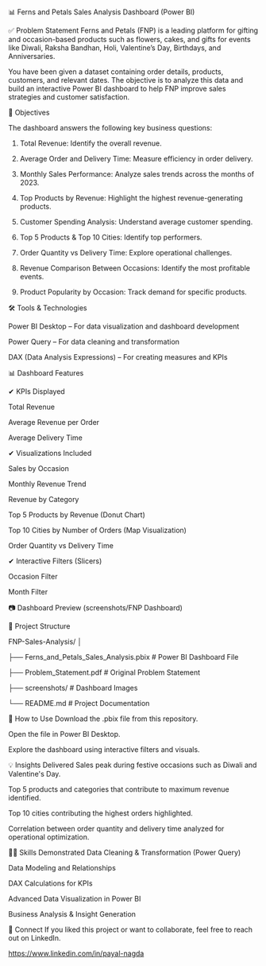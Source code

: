 📊 Ferns and Petals Sales Analysis Dashboard (Power BI)


✅ Problem Statement
Ferns and Petals (FNP) is a leading platform for gifting and occasion-based products such as flowers, cakes, and gifts for events like Diwali, Raksha Bandhan, Holi, Valentine’s Day, Birthdays, and Anniversaries.

You have been given a dataset containing order details, products, customers, and relevant dates. The objective is to analyze this data and build an interactive Power BI dashboard to help FNP improve sales strategies and customer satisfaction.

🎯 Objectives

The dashboard answers the following key business questions:

1. Total Revenue: Identify the overall revenue.

2. Average Order and Delivery Time: Measure efficiency in order delivery.

3. Monthly Sales Performance: Analyze sales trends across the months of 2023.

4. Top Products by Revenue: Highlight the highest revenue-generating products.

5. Customer Spending Analysis: Understand average customer spending.

6. Top 5 Products & Top 10 Cities: Identify top performers.

7. Order Quantity vs Delivery Time: Explore operational challenges.

8. Revenue Comparison Between Occasions: Identify the most profitable events.

9. Product Popularity by Occasion: Track demand for specific products.

🛠 Tools & Technologies

Power BI Desktop – For data visualization and dashboard development

Power Query – For data cleaning and transformation

DAX (Data Analysis Expressions) – For creating measures and KPIs

📊 Dashboard Features

✔ KPIs Displayed

Total Revenue

Average Revenue per Order

Average Delivery Time


✔ Visualizations Included


Sales by Occasion

Monthly Revenue Trend

Revenue by Category

Top 5 Products by Revenue (Donut Chart)

Top 10 Cities by Number of Orders (Map Visualization)

Order Quantity vs Delivery Time


✔ Interactive Filters (Slicers)


Occasion Filter

Month Filter

📷 Dashboard Preview
(screenshots/FNP Dashboard)


📂 Project Structure


FNP-Sales-Analysis/
│

├── Ferns_and_Petals_Sales_Analysis.pbix   # Power BI Dashboard File

├── Problem_Statement.pdf                  # Original Problem Statement

├── screenshots/                           # Dashboard Images

└── README.md                              # Project Documentation

🚀 How to Use
Download the .pbix file from this repository.

Open the file in Power BI Desktop.

Explore the dashboard using interactive filters and visuals.

💡 Insights Delivered
Sales peak during festive occasions such as Diwali and Valentine's Day.

Top 5 products and categories that contribute to maximum revenue identified.

Top 10 cities contributing the highest orders highlighted.

Correlation between order quantity and delivery time analyzed for operational optimization.

👩‍💻 Skills Demonstrated
Data Cleaning & Transformation (Power Query)

Data Modeling and Relationships

DAX Calculations for KPIs

Advanced Data Visualization in Power BI

Business Analysis & Insight Generation

🔗 Connect
If you liked this project or want to collaborate, feel free to reach out on LinkedIn. 

https://www.linkedin.com/in/payal-nagda
